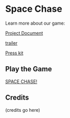 # Space Chase
Learn more about our game: 

[Project Document](https://github.com/ECS-179-Game-Project/Space-Chase-Game/blob/main/ProjectDocument.md)

[trailer](https://youtu.be/sAVLEPqOCx0)

[Press kit](https://www.notion.so/Space-Chase-156a4264007680478aeacbd30d0a2188)

## Play the Game
[SPACE CHASE!](https://fruitman.itch.io/space-chase)

## Credits
(credits go here)
